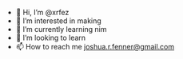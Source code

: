 - 👋 Hi, I’m @xrfez
- 👀 I’m interested in making
- 🌱 I’m currently learning nim
- 💞️ I’m looking to learn
- 📫 How to reach me joshua.r.fenner@gmail.com

<!---
xrfez/xrfez is a ✨ special ✨ repository because its `README.md` (this file) appears on your GitHub profile.
You can click the Preview link to take a look at your changes.
--->
